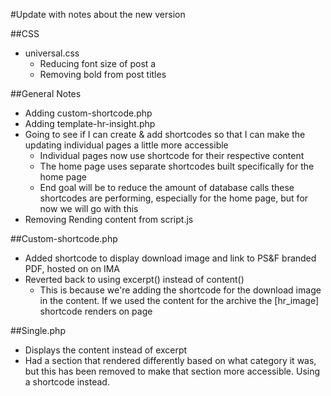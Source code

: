 #Update with notes about the new version


##CSS
- universal.css
  - Reducing font size of post a
  - Removing bold from post titles
  
  
##General Notes
- Adding custom-shortcode.php
- Adding template-hr-insight.php
- Going to see if I can create & add shortcodes so that I can make the updating individual pages a little more accessible
   - Individual pages now use shortcode for their respective content
   - The home page uses separate shortcodes built specifically for the home page
   - End goal will be to reduce the amount of database calls these shortcodes are performing, especially for the home page, but for now we will go with this  
- Removing Rending content from script.js

##Custom-shortcode.php
- Added shortcode to display download image and link to PS&F branded PDF, hosted on on IMA
- Reverted back to using excerpt() instead of content()
  - This is because we're adding the shortcode for the download image in the content. If we used the content for the archive the [hr_image] shortcode renders on page

##Single.php
- Displays the content instead of excerpt
- Had a section that rendered differently based on what category it was, but this has been removed to make that section more accessible. Using a shortcode instead.
